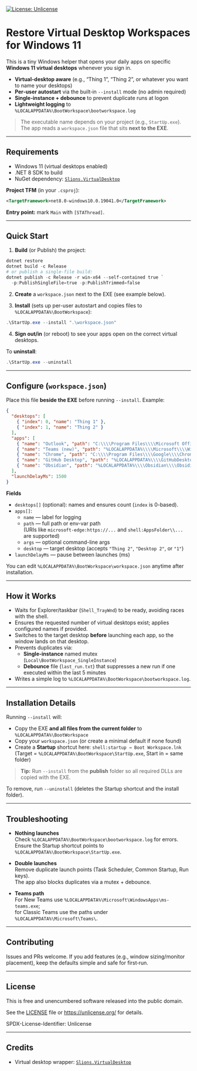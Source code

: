 ﻿[![License: Unlicense](https://img.shields.io/badge/License-Unlicense-blue.svg)](LICENSE)

# Restore Virtual Desktop Workspaces for Windows 11

This is a tiny Windows helper that opens your daily apps on specific **Windows 11 virtual desktops** whenever you sign in.

- **Virtual-desktop aware** (e.g., “Thing 1”, “Thing 2”, or whatever you want to name your desktops)
- **Per‑user autostart** via the built‑in `--install` mode (no admin required)
- **Single‑instance + debounce** to prevent duplicate runs at logon
- **Lightweight logging** to `%LOCALAPPDATA%\BootWorkspace\bootworkspace.log`

> The executable name depends on your project (e.g., `StartUp.exe`).  
> The app reads a `workspace.json` file that sits **next to the EXE**.

---

## Requirements

- Windows 11 (virtual desktops enabled)
- .NET 8 SDK to build
- NuGet dependency: [`Slions.VirtualDesktop`](https://www.nuget.org/packages/Slions.VirtualDesktop)

**Project TFM** (in your `.csproj`):
```xml
<TargetFramework>net8.0-windows10.0.19041.0</TargetFramework>
```

**Entry point:** mark `Main` with `[STAThread]`.

---

## Quick Start

1) **Build** (or Publish) the project:
```powershell
dotnet restore
dotnet build -c Release
# or publish a single-file build:
dotnet publish -c Release -r win-x64 --self-contained true `
  -p:PublishSingleFile=true -p:PublishTrimmed=false
```

2) **Create** a `workspace.json` next to the EXE (see example below).

3) **Install** (sets up per-user autostart and copies files to `%LOCALAPPDATA%\BootWorkspace`):
```powershell
.\StartUp.exe --install ".\workspace.json"
```

4) **Sign out/in** (or reboot) to see your apps open on the correct virtual desktops.

To **uninstall**:
```powershell
.\StartUp.exe --uninstall
```

---

## Configure (`workspace.json`)

Place this file **beside the EXE** before running `--install`. Example:

```json
{
  "desktops": [
    { "index": 0, "name": "Thing 1" },
    { "index": 1, "name": "Thing 2" }
  ],
  "apps": [
    { "name": "Outlook", "path": "C:\\\\Program Files\\\\Microsoft Office\\\\root\\\\Office16\\\\OUTLOOK.EXE", "desktop": "Thing 1" },
    { "name": "Teams (new)", "path": "%LOCALAPPDATA%\\\\Microsoft\\\\WindowsApps\\\\ms-teams.exe", "desktop": "Thing 1" },
    { "name": "Chrome", "path": "C:\\\\Program Files\\\\Google\\\\Chrome\\\\Application\\\\chrome.exe", "args": "--profile-directory=\\"Default\\"", "desktop": "Thing 2" },
    { "name": "GitHub Desktop", "path": "%LOCALAPPDATA%\\\\GitHubDesktop\\\\GitHubDesktop.exe", "desktop": "Thing 2" },
    { "name": "Obsidian", "path": "%LOCALAPPDATA%\\\\Obsidian\\\\Obsidian.exe", "desktop": "Thing 2" }
  ],
  "launchDelayMs": 1500
}
```

**Fields**
- `desktops[]` (optional): names and ensures count (`index` is 0-based).
- `apps[]`:
  - `name` — label for logging
  - `path` — full path or env-var path  
    (URIs like `microsoft-edge:https://...` and `shell:AppsFolder\\...` are supported)
  - `args` — optional command-line args
  - `desktop` — target desktop (accepts `"Thing 2"`, `"Desktop 2"`, or `"1"`)
- `launchDelayMs` — pause between launches (ms)

You can edit `%LOCALAPPDATA%\BootWorkspace\workspace.json` anytime after installation.

---

## How it Works

- Waits for Explorer/taskbar (`Shell_TrayWnd`) to be ready, avoiding races with the shell.
- Ensures the requested number of virtual desktops exist; applies configured names if provided.
- Switches to the target desktop **before** launching each app, so the window lands on that desktop.
- Prevents duplicates via:
  - **Single-instance** named mutex (`Local\BootWorkspace_SingleInstance`)
  - **Debounce** file (`last_run.txt`) that suppresses a new run if one executed within the last 5 minutes
- Writes a simple log to `%LOCALAPPDATA%\BootWorkspace\bootworkspace.log`.

---

## Installation Details

Running `--install` will:

- Copy the EXE **and all files from the current folder** to `%LOCALAPPDATA%\BootWorkspace`
- Copy your `workspace.json` (or create a minimal default if none found)
- Create a **Startup** shortcut here: `shell:startup → Boot Workspace.lnk`  
  (Target = `%LOCALAPPDATA%\BootWorkspace\StartUp.exe`, Start in = same folder)

> **Tip:** Run `--install` from the **publish** folder so all required DLLs are copied with the EXE.

To remove, run `--uninstall` (deletes the Startup shortcut and the install folder).

---

## Troubleshooting

- **Nothing launches**  
  Check `%LOCALAPPDATA%\BootWorkspace\bootworkspace.log` for errors.  
  Ensure the Startup shortcut points to `%LOCALAPPDATA%\BootWorkspace\StartUp.exe`.

- **Double launches**  
  Remove duplicate launch points (Task Scheduler, Common Startup, Run keys).  
  The app also blocks duplicates via a mutex + debounce.

- **Teams path**  
  For New Teams use `%LOCALAPPDATA%\Microsoft\WindowsApps\ms-teams.exe`;  
  for Classic Teams use the paths under `%LOCALAPPDATA%\Microsoft\Teams\`.

---

## Contributing

Issues and PRs welcome. If you add features (e.g., window sizing/monitor placement), keep the defaults simple and safe for first‑run.

---

## License

This is free and unencumbered software released into the public domain.

See the [LICENSE](LICENSE) file or <https://unlicense.org/> for details.

SPDX-License-Identifier: Unlicense

---

## Credits

- Virtual desktop wrapper: [`Slions.VirtualDesktop`](https://www.nuget.org/packages/Slions.VirtualDesktop)

